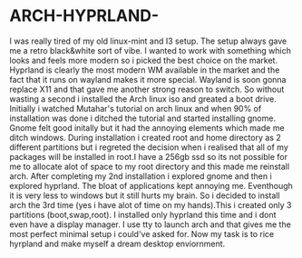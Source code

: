 # ARCH-HYPRLAND-
I was really tired of my old linux-mint and I3 setup. The setup always gave me a retro black&white sort of vibe. I wanted to work with something which looks and feels more modern so i picked the best choice on the market. Hyprland is clearly the most modern WM available in the market and the fact that it runs on wayland makes it more special. Wayland is soon gonna replace X11 and that gave me another strong reason to switch. So without wasting a second i installed the Arch linux iso and greated a boot drive. Initially i watched Mutahar's tutorial on arch linux and when 90% of installation was done i ditched the tutorial and started installing gnome. Gnome felt good initally but it had the annoying elements which made me ditch windows. During installation i created root and home directory as 2 different partitions but i regreted the decision when i realised that all of my packages will be installed in root.I have a 256gb ssd so its not possible for me to allocate alot of space to my root directory and this made me reinstall arch. After completing my 2nd installation i explored gnome and then i explored hyprland. The bloat of applications kept annoying me. Eventhough it is very less to windows but it still hurts my brain. So i decided to install arch the 3rd time (yes i have alot of time on my hands).This i created only 3 partitions (boot,swap,root). I installed only hyprland this time and i dont even have a display manager. I use tty to launch arch and that gives me the most perfect minimal setup i could've asked for. Now my task is to rice hyrpland and make myself a dream desktop enviornment. 